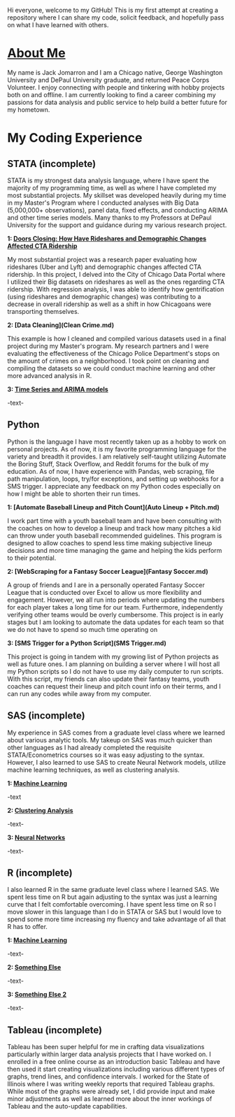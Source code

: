 Hi everyone, welcome to my GitHub! This is my first attempt at creating a repository where I can share my code, solicit feedback, and hopefully pass on what I have learned with others.

# [About Me](https://www.linkedin.com/in/jackjomarron/)

My name is Jack Jomarron and I am a Chicago native, George Washington University and DePaul University graduate, and returned Peace Corps Volunteer. I enjoy connecting with people and tinkering with hobby projects both on and offline. I am currently looking to find a career combining my passions for data analysis and public service to help build a better future for my hometown. 

# My Coding Experience
## STATA (incomplete)
STATA is my strongest data analysis language, where I have spent the majority of my programming time, as well as where I have completed my most substantial projects. My skillset was developed heavily during my time in my Master's Program where I conducted analyses with Big Data (5,000,000+ observations), panel data, fixed effects, and conducting ARIMA and other time series models. Many thanks to my Professors at DePaul University for the support and guidance during my various research project. 

**1: [Doors Closing: How Have Rideshares and Demographic Changes Affected CTA Ridership](CTA.md)**

My most substantial project was a research paper evaluating how rideshares (Uber and Lyft) and demographic changes affected CTA ridership. In this project, I delved into the City of Chicago Data Portal where I utilized their Big datasets on rideshares as well as the ones regarding CTA ridership. With regression analysis, I was able to identify how gentrification (using rideshares and demographic changes) was contributing to a decrease in overall ridership as well as a shift in how Chicagoans were transporting themselves.

**2: [Data Cleaning](Clean Crime.md)**

This example is how I cleaned and compiled various datasets  used in a final project during my Master's program. My research partners and I were evaluating the effectiveness of the Chicago Police Department's stops on the amount of crimes on a neighborhood. I took point on cleaning and compiling the datasets so we could conduct machine learning and other more advanced analysis in R.

**3: [Time Series and ARIMA models](.md)**

-text-

## Python
Python is the language I have most recently taken up as a hobby to work on personal projects. As of now, it is my favorite programming language for the variety and breadth it provides. I am relatively self-taught utilizing Automate the Boring Stuff, Stack Overflow, and Reddit forums for the bulk of my education. As of now, I have experience with Pandas, web scraping, file path manipulation, loops, try/for exceptions, and setting up webhooks for a SMS trigger. I appreciate any feedback on my Python codes especially on how I might be able to shorten their run times.

**1: [Automate Baseball Lineup and Pitch Count](Auto Lineup + Pitch.md)**

I work part time with a youth baseball team and have been consulting with the coaches on how to develop a lineup and track how many pitches a kid can throw under youth baseball recommended guidelines. This program is designed to allow coaches to spend less time making subjective lineup decisions and more time managing the game and helping the kids perform to their potential.

**2: [WebScraping for a Fantasy Soccer League](Fantasy Soccer.md)**

A group of friends and I are in a personally operated Fantasy Soccer League that is conducted over Excel to allow us more flexibility and engagement. However, we all run into periods where updating the numbers for each player takes a long time for our team. Furthermore, independently verifying other teams would be overly cumbersome. This project is in early stages but I am looking to automate the data updates for each team so that we do not have to spend so much time operating on   

**3: [SMS Trigger for a Python Script](SMS Trigger.md)**

This project is going in tandem with my growing list of Python projects as well as future ones. I am planning on building a server where I will host all my Python scripts so I do not have to use my daily computer to run scripts. With this script, my friends can also update their fantasy teams, youth coaches can request their lineup and pitch count info on their terms, and I can run any codes while away from my computer.

## SAS (incomplete)
My experience in SAS comes from a graduate level class where we learned about various analytic tools. My takeup on SAS was much quicker than other languages as I had already completed the requisite STATA/Econometrics courses so it was easy adjusting to the syntax. However, I also learned to use SAS to create Neural Network models, utilize machine learning techniques, as well as clustering analysis. 

**1: [Machine Learning](.md)**

-text

**2: [Clustering Analysis](.md)**

-text-   

**3: [Neural Networks](.md)**

-text-

## R (incomplete)
I also learned R in the same graduate level class where I learned SAS. We spent less time on R but again adjusting to the syntax was just a learning curve that I felt comfortable overcoming. I have spent less time on R so I move slower in this language than I do in STATA or SAS but I would love to spend some more time increasing my fluency and take advantage of all that R has to offer.

**1: [Machine Learning](.md)**

-text-

**2: [Something Else](.md)**

-text-

**3: [Something Else 2](.md)**

-text-

## Tableau (incomplete)
Tableau has been super helpful for me in crafting data visualizations particularly within larger data analysis projects that I have worked on. I enrolled in a free online course as an introduction basic Tableau and have then used it start creating visualizations including various different types of graphs, trend lines, and confidence intervals. I worked for the State of Illinois where I was writing weekly reports that required Tableau graphs. While most of the graphs were already set, I did provide input and make minor adjustments as well as learned more about the inner workings of Tableau and the auto-update capabilities. 
